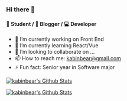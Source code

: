 ### Hi there 👋

#### 📄 **Student** / 🎨 **Blogger** / 💻 **Developer**

- 🔭 I’m currently working on Front End 
- 🌱 I’m currently learning  React/Vue 
- 👯 I’m looking to collaborate on ...
- 📫 How to reach me: kabinbear@gmail.com
- ⚡ Fun fact: Senior year in Software major

<a href="#">
  <img align="center" alt="kabinbear's Github Stats" src="https://github-readme-stats.vercel.app/api?username=kabinbear&count_private=true&include_all_commits=true&show_icons=true&title_color=2196f3&icon_color=2196f3&text_color=4c4948&bg_color=ffffff">
</a>
   
<a href="#"><img align="center" alt="kabinbear's Github Stats" src="https://github-readme-stats.vercel.app/api/top-langs/?username=kabinbear&layout=compact">
</a>
